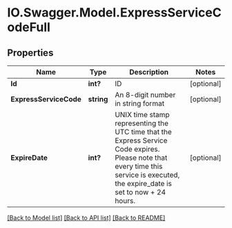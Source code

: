 # IO.Swagger.Model.ExpressServiceCodeFull
## Properties

Name | Type | Description | Notes
------------ | ------------- | ------------- | -------------
**Id** | **int?** | ID | [optional] 
**ExpressServiceCode** | **string** | An 8-digit number in string format | [optional] 
**ExpireDate** | **int?** | UNIX time stamp representing the UTC time that the Express Service Code expires. Please note that every time this service is executed, the expire_date is set to now + 24 hours. | [optional] 

[[Back to Model list]](../README.md#documentation-for-models) [[Back to API list]](../README.md#documentation-for-api-endpoints) [[Back to README]](../README.md)

